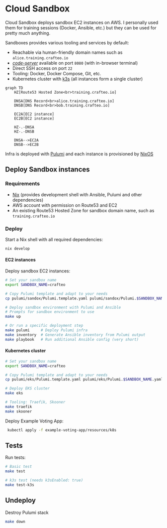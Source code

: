# Cloud Sandbox

Cloud Sandbox deploys sandbox EC2 instances on AWS. I personally used them for training sessions (Docker, Ansible, etc.) but they can be used for pretty much anything. 

Sandboxes provides various tooling and services by default:
  - Reachable via human-friendly domain names such as `alice.training.crafteo.io`
  - [_code-server_](https://coder.com/docs/code-server/latest) available on port `8080` (with in-browser terminal)
  - Direct SSH access on port `22`
  - Tooling: Docker, Docker Compose, Git, etc.
  - Kubernetes cluster with [k3s](https://k3s.io/) (all instances form a single cluster)

```mermaid
graph TD
    HZ[Route53 Hosted Zone<br>training.crafteo.io]
    
    DNSA[DNS Record<br>alice.training.crafteo.io]
    DNSB[DNS Record<br>bob.training.crafteo.io]
    
    EC2A[EC2 instance]
    EC2B[EC2 instance]

    HZ-.-DNSA
    HZ-.-DNSB

    DNSA-->EC2A
    DNSB-->EC2B
```

Infra is deployed with [Pulumi](https://www.pulumi.com/) and each instance is provisioned by [NixOS](https://nixos.org/)

## Deploy Sandbox instances

### Requirements

- [Nix](https://nixos.org/) (provides development shell with Ansible, Pulumi and other dependencies)
- AWS account with permission on Route53 and EC2
- An existing Route53 Hosted Zone for sandbox domain name, such as `training.crafteo.io`

### Deploy

Start a Nix shell with all required dependencies:

```sh
nix develop
```

#### EC2 instances

Deploy sandbox EC2 instances:

```sh
# Set your sandbox name
export SANDBOX_NAME=crafteo

# Copy Pulumi template and adapt to your needs
cp pulumi/sandox/Pulumi.template.yaml pulumi/sandox/Pulumi.$SANDBOX_NAME.yaml

# Deploy sandbox environment with Pulumi and Ansible
# Prompts for sandbox environment to use
make up

# Or run a specific deployment step
make pulumi     # Deploy Pulumi infra
make inventory  # Generate Ansible inventory from Pulumi output
make playbook   # Run additional Ansible config (very short)
```

#### Kubernetes cluster

```sh
# Set your sandbox name
export SANDBOX_NAME=crafteo

# Copy Pulumi template and adapt to your needs
cp pulumi/eks/Pulumi.template.yaml pulumi/eks/Pulumi.$SANDBOX_NAME.yaml

# Deploy EKS cluster
make eks

# Tooling: Traefik, Skooner
make traefik
make skooner
```

Deploy Example Voting App:

```sh
 kubectl apply -f example-voting-app/resources/k8s
```

## Tests

Run tests:

```sh
# Basic test
make test

# k3s test (needs k3sEnabled: true)
make test-k3s
```

## Undeploy

Destroy Pulumi stack

```sh
make down
```